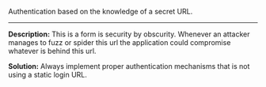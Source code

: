 
Authentication based on the knowledge of a secret URL.

-------

**Description:**
This is a form is security by obscurity. Whenever an attacker manages to fuzz or spider this url the application could compromise whatever is behind this url.


**Solution:**
Always implement proper authentication mechanisms that is not using a static login URL.

	